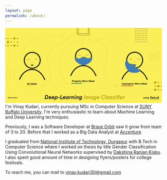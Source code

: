 ```yaml
---
layout: page
permalink: /about/
--- 
```

![Image](/images/face-mask-classifier.png)
I'm Vinay Kudari, currently pursuing MSc in Computer Science at [SUNY Buffalo University](https://engineering.buffalo.edu/computer-science-engineering/graduate/degrees-and-programs/ms-in-computer-science-and-engineering.html). I'm very enthusiastic to learn about Machine Learning and Deep Learning techniques. 

Previously, I was a Software Developer at [Brave Orbit](braveorbit.io) saw it grow from team of 3 to 20. Before that I worked as a Big Data Analyst at [Accenture](https://www.accenture.com/in-en/services/data-analytics-index)

I graduated from [National Institute of Technology, Durgapur](http://nitdgp.ac.in/) with B.Tech in Computer Science where I worked on thesis by title Gender Classification Using Convolutional Neural Networks supervised by [Dakshina Ranjan Kisku](https://nitdgp.ac.in/department/computer-science-engineering/faculty-1/dakshina-ranjan-kisku). I also spent good amount of time in designing flyers/posters for college festivals.

To reach me, you can mail to [vinay.kudari30@gmail.com](mailto:vinay.kudari30@gmail.com)


